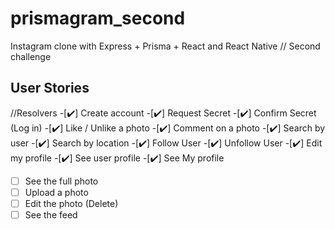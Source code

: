 # prismagram_second

Instagram clone with Express + Prisma + React and React Native // Second challenge

## User Stories
//Resolvers
-[✔️] Create account
-[✔️] Request Secret
-[✔️] Confirm Secret (Log in)
-[✔️] Like / Unlike a photo
-[✔️] Comment on a photo
-[✔️] Search by user 
-[✔️] Search by location
-[✔️] Follow User
-[✔️] Unfollow User
-[✔️] Edit my profile
-[✔️] See user profile
-[✔️] See My profile
-[ ] See the full photo 
-[ ] Upload a photo
-[ ] Edit the photo (Delete)
-[ ] See the feed